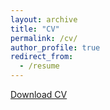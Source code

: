 ```yaml
---
layout: archive
title: "CV"
permalink: /cv/
author_profile: true
redirect_from:
  - /resume
---
```


[Download CV](http://qiaoyawu.github.io/files/CV_for_web.pdf)
